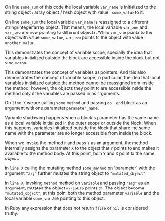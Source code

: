 <!--Initialization-->

On line `some_num` of this code the local variable `var_name` is initialized to the string object / array object / hash object with value ` some_value` to it. 

On line `some_num` the local variable `var_name` is reassigned to a different string/integer/array object. That means, the local variable `var_one` and `var_two` are now pointing to different objects. While `var_one` points to the object with value `some_value`, `var_two` points to the object with value `another_value`.

<!--Variable Scope -->

This demonstrates the concept of variable scope, specially the idea that variables initialized outside the block are accessible inside the block but not vice versa. 

This demonstrates the concept of variables as pointers. And this also demonstrates the concept of variable scope, in particular, the idea that local variables initialized outside the method cannot be reassigned from inside the method; however, the objects they point to are accessible inside the method only if the variables are passed in as arguments.

<!--Variable Shadowing -->

On `line X` we are calling `some_method` and passing `do..end` block as an argument with one parameter `parameter_name`.

Variable shadowing happens when a block's parameter has the same name as a local variable initialized in the outer scope or outside the block. When this happens, variables  initialized outside the block that share the same name with the parameter are no longer accessible from inside the block. 

<!-- Method Calls -->

When we invoke the method `M` and pass `Y` as an argument, the method internally assigns the parameter `X` to the object that `Y` points to and makes it available to the method body. At this point, both `Y` and `X` point to the same object.

<!-- Mutating Methods -->

in `line X` calling the mutating method `some_method` on 'parameter' with the argument `"arg"` further mutates the string object to `"mutated_object"`

in `line X`, invoking `method` method on  `variable` and passing `"arg"` as an argument, mutates the object `variable` points to. The object become `"mutated_object"`; at this point both the method parameter `variable` and the local variable `some_var` are pointing to this object.

<!-- Truthiness -->

In Ruby any expression that does not return `false` or `nil` is considered truthy. 

